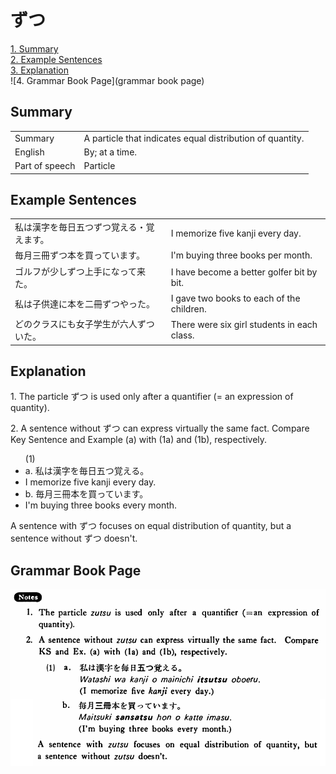 # ずつ

[1. Summary](#summary)<br>
[2. Example Sentences](#example-sentences)<br>
[3. Explanation](#explanation)<br>
![4. Grammar Book Page](grammar book page)<br>


## Summary

<table><tr>   <td>Summary</td>   <td>A particle that indicates equal distribution of quantity.</td></tr><tr>   <td>English</td>   <td>By; at a time.</td></tr><tr>   <td>Part of speech</td>   <td>Particle</td></tr></table>

## Example Sentences

<table><tr>   <td>私は漢字を毎日五つずつ覚える・覚えます。</td>   <td>I memorize five kanji every day.</td></tr><tr>   <td>毎月三冊ずつ本を買っています。</td>   <td>I'm buying three books per month.</td></tr><tr>   <td>ゴルフが少しずつ上手になって来た。</td>   <td>I have become a better golfer bit by bit.</td></tr><tr>   <td>私は子供達に本を二冊ずつやった。</td>   <td>I gave two books to each of the children.</td></tr><tr>   <td>どのクラスにも女子学生が六人ずついた。</td>   <td>There were six girl students in each class.</td></tr></table>

## Explanation

<p>1. The particle <span class="cloze">ずつ</span> is used only after a quantifier (= an expression of quantity).</p>  <p>2. A sentence without <span class="cloze">ずつ</span> can express virtually the same fact. Compare Key Sentence and Example (a) with (1a) and (1b), respectively.</p>  <ul>(1) <li>a. 私は漢字を毎日五つ覚える。</li> <li>I memorize five kanji every day.</li> <div class="divide"></div> <li>b. 毎月三冊本を買っています。</li> <li>I'm buying three books every month.</li> </ul>  <p>A sentence with <span class="cloze">ずつ</span> focuses on equal distribution of quantity, but a sentence without <span class="cloze">ずつ</span> doesn't.</p>

## Grammar Book Page

![](../img/Basicずつ.png)

